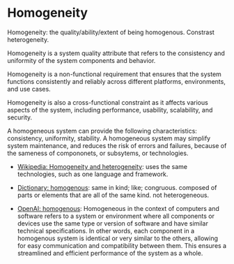 # Homogeneity

Homogeneity: the quality/ability/extent of being homogenous. Constrast heterogeneity.

<span data-chatgpt-prompt="explain homogeneity (system quality attribute, cross-functional constraint, non-functional requirement)">Homogeneity is a system quality attribute that refers to the consistency and uniformity of the system components and behavior. 

Homogeneity is a non-functional requirement that ensures that the system functions consistently and reliably across different platforms, environments, and use cases. 

Homogeneity is also a cross-functional constraint as it affects various aspects of the system, including performance, usability, scalability, and security.

A homogeneous system can provide the following characteristics: consistency, uniformity, stability. A homogeneous system may simplify system maintenance, and reduces the risk of errors and failures, because of the sameness of compononets, or subsytems, or technologies.</span>

* [Wikipedia: Homogeneity and heterogeneity](https://wikipedia.org/wiki/Homogeneity_and_heterogeneity): uses the same technologies, such as one language and framework.

* [Dictionary: homogenous](https://www.dictionary.com/browse/homogeneous): same in kind; like; congruous. composed of parts or elements that are all of the same kind. not heterogeneous.

* [OpenAI: homogenous](https:://openai.com): <span data-chatgpt-prompt="define homogenous (computers and software)">Homogeneous in the context of computers and software refers to a system or environment where all components or devices use the same type or version of software and have similar technical specifications. In other words, each component in a homogenous system is identical or very similar to the others, allowing for easy communication and compatibility between them. This ensures a streamlined and efficient performance of the system as a whole.</span>
